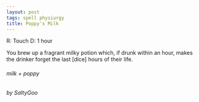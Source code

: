 ```yaml
---
layout: post
tags: spell physiurgy
title: Poppy's Milk
---
```


R: Touch		D: 1 hour

You brew up a fragrant milky potion which, if drunk within an hour, makes the drinker forget the last [dice] hours of their life.

###### *milk + poppy*

###### by SaltyGoo
